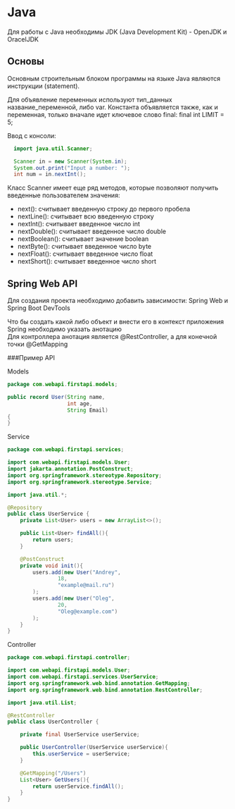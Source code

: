 # Java
Для работы с Java необходимы JDK (Java Development Kit) - OpenJDK и OracelJDK

## Основы

Основным строительным блоком программы на языке Java являются инструкции (statement).

Для объявление переменных используют тип_данных название_переменной, либо var. Константа объявляется также, как и переменная, только вначале идет ключевое слово final: final int LIMIT = 5;  

Ввод с консоли:  
```java
  import java.util.Scanner;

  Scanner in = new Scanner(System.in);  
  System.out.print("Input a number: ");  
  int num = in.nextInt();  
  ```
Класс Scanner имеет еще ряд методов, которые позволяют получить введенные пользователем значения:
* next(): считывает введенную строку до первого пробела
* nextLine(): считывает всю введенную строку
* nextInt(): считывает введенное число int
* nextDouble(): считывает введенное число double
* nextBoolean(): считывает значение boolean
* nextByte(): считывает введенное число byte
* nextFloat(): считывает введенное число float
* nextShort(): считывает введенное число short

## Spring Web API

Для создания проекта необходимо добавить зависимости: Spring Web и Spring Boot DevTools

Что бы создать какой либо объект и внести его в контекст приложения Spring необходимо указать анотацию  
Для контроллера анотация является @RestController, а для конечной точки @GetMapping

###Пример API

Models
```java
package com.webapi.firstapi.models;

public record User(String name,
                   int age,
                   String Email)
{
}

```

Service
```java
package com.webapi.firstapi.services;

import com.webapi.firstapi.models.User;
import jakarta.annotation.PostConstruct;
import org.springframework.stereotype.Repository;
import org.springframework.stereotype.Service;

import java.util.*;

@Repository
public class UserService {
    private List<User> users = new ArrayList<>();

    public List<User> findAll(){
        return users;
    }

    @PostConstruct
    private void init(){
        users.add(new User("Andrey",
                18,
                "example@mail.ru")
        );
        users.add(new User("Oleg",
                20,
                "Oleg@example.com")
        );
    }
}
```

Controller
```java 
package com.webapi.firstapi.controller;

import com.webapi.firstapi.models.User;
import com.webapi.firstapi.services.UserService;
import org.springframework.web.bind.annotation.GetMapping;
import org.springframework.web.bind.annotation.RestController;

import java.util.List;

@RestController
public class UserController {

    private final UserService userService;

    public UserController(UserService userService){
        this.userService = userService;
    }

    @GetMapping("/Users")
    List<User> GetUsers(){
        return userService.findAll();
    }
}
```
